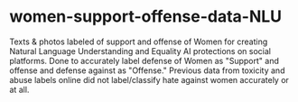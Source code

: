 # women-support-offense-data-NLU

Texts & photos labeled of support and offense of Women for creating Natural Language Understanding and Equality AI protections on social platforms. Done to accurately label defense of Women as "Support" and offense and defense against as "Offense." Previous data from toxicity and abuse labels online did not label/classify hate against women accurately or at all. 
